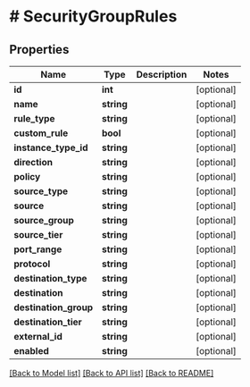 # # SecurityGroupRules

## Properties

Name | Type | Description | Notes
------------ | ------------- | ------------- | -------------
**id** | **int** |  | [optional]
**name** | **string** |  | [optional]
**rule_type** | **string** |  | [optional]
**custom_rule** | **bool** |  | [optional]
**instance_type_id** | **string** |  | [optional]
**direction** | **string** |  | [optional]
**policy** | **string** |  | [optional]
**source_type** | **string** |  | [optional]
**source** | **string** |  | [optional]
**source_group** | **string** |  | [optional]
**source_tier** | **string** |  | [optional]
**port_range** | **string** |  | [optional]
**protocol** | **string** |  | [optional]
**destination_type** | **string** |  | [optional]
**destination** | **string** |  | [optional]
**destination_group** | **string** |  | [optional]
**destination_tier** | **string** |  | [optional]
**external_id** | **string** |  | [optional]
**enabled** | **string** |  | [optional]

[[Back to Model list]](../../README.md#models) [[Back to API list]](../../README.md#endpoints) [[Back to README]](../../README.md)
